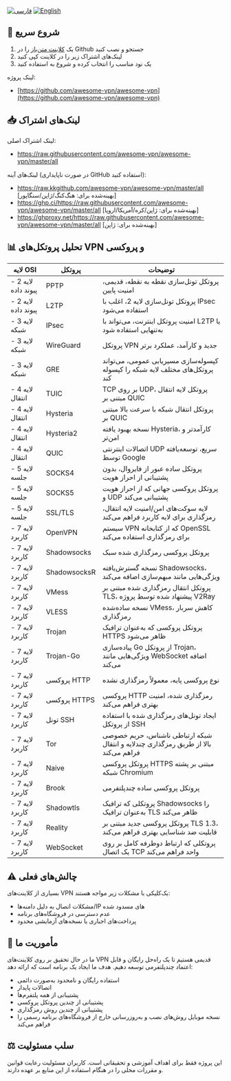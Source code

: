[![فارسی](https://img.shields.io/badge/زبان-فارسی-red)](README_FA.md)
[![English](https://img.shields.io/badge/Language-English-red)](README.md)

## 🚀 شروع سریع

1. یک [کلاینت متن‌باز](https://github.com/awesome-vpn/awesome-vpn/wiki/Clients) را در Github جستجو و نصب کنید
2. لینک‌های اشتراک زیر را در کلاینت کپی کنید
3. یک نود مناسب را انتخاب کرده و شروع به استفاده کنید

لینک پروژه:
- [https://github.com/awesome-vpn/awesome-vpn](https://github.com/awesome-vpn/awesome-vpn)

## 📥 لینک‌های اشتراک

لینک اشتراک اصلی:
- https://raw.githubusercontent.com/awesome-vpn/awesome-vpn/master/all

لینک‌های آینه (در صورت ناپایداری GitHub استفاده کنید):
- https://raw.kkgithub.com/awesome-vpn/awesome-vpn/master/all [بهینه‌شده برای: هنگ‌کنگ/ژاپن/سنگاپور]
- https://ghp.ci/https://raw.githubusercontent.com/awesome-vpn/awesome-vpn/master/all [بهینه‌شده برای: ژاپن/کره/آمریکا/اروپا]
- https://ghproxy.net/https://raw.githubusercontent.com/awesome-vpn/awesome-vpn/master/all [بهینه‌شده برای: ژاپن]

## 📊 تحلیل پروتکل‌های VPN و پروکسی

| لایه OSI | پروتکل | توضیحات |
|----------|--------|---------|
| لایه 2 - پیوند داده | PPTP | پروتکل تونل‌سازی نقطه به نقطه، قدیمی، امنیت پایین |
| لایه 2 - پیوند داده | L2TP | پروتکل تونل‌سازی لایه 2، اغلب با IPsec استفاده می‌شود |
| لایه 3 - شبکه | IPsec | امنیت پروتکل اینترنت، می‌تواند با L2TP یا به‌تنهایی استفاده شود |
| لایه 3 - شبکه | WireGuard | پروتکل VPN جدید و کارآمد، عملکرد برتر |
| لایه 3 - شبکه | GRE | کپسوله‌سازی مسیریابی عمومی، می‌تواند پروتکل‌های مختلف لایه شبکه را کپسوله کند |
| لایه 4 - انتقال | TUIC | TCP بر روی UDP، پروتکل لایه انتقال مبتنی بر QUIC |
| لایه 4 - انتقال | Hysteria | پروتکل انتقال شبکه با سرعت بالا مبتنی بر QUIC |
| لایه 4 - انتقال | Hysteria2 | نسخه بهبود یافته Hysteria، کارآمدتر و امن‌تر |
| لایه 4 - انتقال | QUIC | اتصالات اینترنتی UDP سریع، توسعه‌یافته توسط Google |
| لایه 5 - جلسه | SOCKS4 | پروتکل ساده عبور از فایروال، بدون پشتیبانی از احراز هویت |
| لایه 5 - جلسه | SOCKS5 | پروتکل پروکسی جهانی که از احراز هویت و UDP پشتیبانی می‌کند |
| لایه 5 - جلسه | SSL/TLS | لایه سوکت‌های امن/امنیت لایه انتقال، رمزگذاری برای لایه کاربرد فراهم می‌کند |
| لایه 7 - کاربرد | OpenVPN | سیستم VPN که از کتابخانه OpenSSL برای رمزگذاری استفاده می‌کند |
| لایه 7 - کاربرد | Shadowsocks | پروتکل پروکسی رمزگذاری شده سبک |
| لایه 7 - کاربرد | ShadowsocksR | نسخه گسترش‌یافته Shadowsocks، ویژگی‌هایی مانند مبهم‌سازی اضافه می‌کند |
| لایه 7 - کاربرد | VMess | پروتکل انتقال رمزگذاری شده مبتنی بر TLS، پیشنهاد شده توسط پروژه V2Ray |
| لایه 7 - کاربرد | VLESS | نسخه ساده‌شده VMess، کاهش سربار رمزگذاری |
| لایه 7 - کاربرد | Trojan | پروتکل پروکسی که به‌عنوان ترافیک HTTPS ظاهر می‌شود |
| لایه 7 - کاربرد | Trojan-Go | پیاده‌سازی Go از پروتکل Trojan، ویژگی‌هایی مانند WebSocket اضافه می‌کند |
| لایه 7 - کاربرد | پروکسی HTTP | نوع پروکسی پایه، معمولاً رمزگذاری نشده |
| لایه 7 - کاربرد | پروکسی HTTPS | پروکسی HTTP رمزگذاری شده، امنیت بهتری فراهم می‌کند |
| لایه 7 - کاربرد | تونل SSH | ایجاد تونل‌های رمزگذاری شده با استفاده از پروتکل SSH |
| لایه 7 - کاربرد | Tor | شبکه ارتباطی ناشناس، حریم خصوصی بالا از طریق رمزگذاری چندلایه و انتقال فراهم می‌کند |
| لایه 7 - کاربرد | Naive | پروتکل پروکسی HTTPS مبتنی بر پشته شبکه Chromium |
| لایه 7 - کاربرد | Brook | پروتکل پروکسی ساده چندپلتفرمی |
| لایه 7 - کاربرد | Shadowtls | پروتکلی که ترافیک Shadowsocks را به‌عنوان ترافیک TLS ظاهر می‌کند |
| لایه 7 - کاربرد | Reality | پروتکل پروکسی جدید مبتنی بر TLS 1.3، قابلیت ضد شناسایی بهتری فراهم می‌کند |
| لایه 7 - کاربرد | WebSocket | پروتکلی که ارتباط دوطرفه کامل بر روی یک اتصال TCP واحد فراهم می‌کند |

## ⚠️ چالش‌های فعلی

بسیاری از کلاینت‌های VPN یک‌کلیکی با مشکلات زیر مواجه هستند:
- مشکلات اتصال به دلیل دامنه‌ها/IP های مسدود شده
- عدم دسترسی در فروشگاه‌های برنامه
- پرداخت‌های اجباری یا نسخه‌های آزمایشی محدود

## 🔬 مأموریت ما

ما در حال تحقیق بر روی کلاینت‌های VPN قدیمی هستیم تا یک راه‌حل رایگان و قابل اعتماد چندپلتفرمی توسعه دهیم. هدف ما ایجاد یک برنامه است که ارائه دهد:

- استفاده رایگان و نامحدود به‌صورت دائمی
- اتصالات پایدار
- پشتیبانی از همه پلتفرم‌ها
- پشتیبانی از چندین پروتکل پروکسی
- پشتیبانی از چندین روش رمزگذاری
- نسخه موبایل روش‌های نصب و به‌روزرسانی خارج از فروشگاه‌های برنامه رسمی را فراهم می‌کند

## ⚖️ سلب مسئولیت

این پروژه فقط برای اهداف آموزشی و تحقیقاتی است. کاربران مسئولیت رعایت قوانین و مقررات محلی را در هنگام استفاده از این منابع بر عهده دارند.

